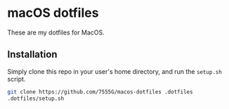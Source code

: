 # macOS dotfiles
These are my dotfiles for MacOS.

## Installation
Simply clone this repo in your user's home directory, and run the `setup.sh` script.
``` bash
git clone https://github.com/7555G/macos-dotfiles .dotfiles
.dotfiles/setup.sh
```

